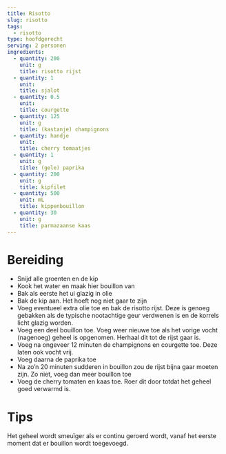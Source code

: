 ```yaml
---
title: Risotto
slug: risotto
tags: 
  - risotto
type: hoofdgerecht
serving: 2 personen
ingredients:
  - quantity: 200
    unit: g
    title: risotto rijst
  - quantity: 1
    unit:
    title: sjalot
  - quantity: 0.5
    unit: 
    title: courgette
  - quantity: 125
    unit: g
    title: (kastanje) champignons
  - quantity: handje
    unit: 
    title: cherry tomaatjes
  - quantity: 1
    unit: g
    title: (gele) paprika
  - quantity: 200
    unit: g
    title: kipfilet
  - quantity: 500
    unit: mL
    title: kippenbouillon
  - quantity: 30
    unit: g
    title: parmazaanse kaas
---
```


# Bereiding

- Snijd alle groenten en de kip
- Kook het water en maak hier bouillon van
- Bak als eerste het ui glazig in olie
- Bak de kip aan. Het hoeft nog niet gaar te zijn
- Voeg eventueel extra olie toe en bak de risotto rijst. Deze is genoeg gebakken als de typische nootachtige geur verdwenen is en de korrels licht glazig worden.
- Voeg een deel bouillon toe. Voeg weer nieuwe toe als het vorige vocht (nagenoeg) geheel is opgenomen. Herhaal dit tot de rijst gaar is.
- Voeg na ongeveer 12 minuten de champignons en courgette toe. Deze laten ook vocht vrij.
- Voeg daarna de paprika toe
- Na zo’n 20 minuten sudderen in bouillon zou de rijst bijna gaar moeten zijn. Zo niet, voeg dan meer bouillon toe
- Voeg de cherry tomaten en kaas toe. Roer dit door totdat het geheel goed verwarmd is.

# Tips
Het geheel wordt smeuïger als er continu geroerd wordt, vanaf het eerste moment dat er bouillon wordt toegevoegd.